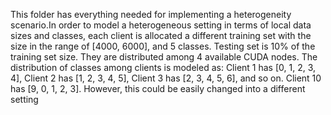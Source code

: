 This folder has everything needed for implementing a heterogeneity scenario.In order to model a heterogeneous setting in terms of local data sizes and
classes, each client is allocated a different training set with the size in the range
of [4000, 6000], and 5 classes. Testing set is 10% of the training set size. They
are distributed among 4 available CUDA nodes. The distribution of classes
among clients is modeled as: Client 1 has [0, 1, 2, 3, 4], Client 2 has [1, 2, 3, 4,
5], Client 3 has [2, 3, 4, 5, 6], and so on. Client 10 has [9, 0, 1, 2, 3]. However, this could be easily changed into a different setting
